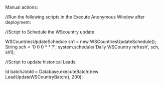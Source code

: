 Manual actions:

//Run the following scripts in the Execute Anonymous Window after deployment:

//Script to Schedule the WScountry update

WSCountriesUpdateSchedule sh1 = new WSCountriesUpdateSchedule();
String sch = '0 0 0 * * ?'; 
system.schedule('Daily WSCountry refresh', sch, sh1);


//Script to update historical Leads:


Id batchJobId = Database.executeBatch(new LeadUpdateWSCountryBatch(), 200);


